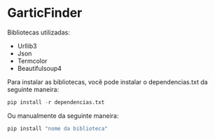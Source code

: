 # GarticFinder

Bibliotecas utilizadas:
* Urllib3
* Json
* Termcolor
* Beautifulsoup4

Para instalar as bibliotecas, você pode instalar o dependencias.txt da seguinte maneira:
~~~python
pip install -r dependencias.txt
~~~

Ou manualmente da seguinte maneira:

~~~python
pip install "nome da biblioteca"
~~~

